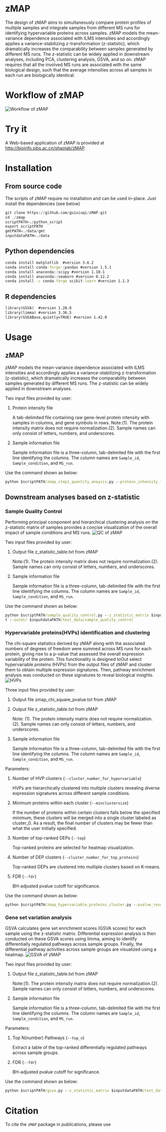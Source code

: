 # zMAP

The design of zMAP aims to simultaneously compare protein profiles of multiple samples and integrate samples from different MS runs for identifying hypervariable 
proteins across samples. zMAP models the mean-variance dependence associated with ILMS intensities and accordingly applies a variance-stabilizing z-transformation
(z-statistic), which dramatically increases the comparability between samples generated by different MS runs. The z-statistic can be widely applied in downstream 
analyses, including PCA, clustering analysis, GSVA, and so on.
zMAP requires that all the involved MS runs are associated with the same biological design, such that the average intensities across all samples in each run are biologically identical.

# Workflow of zMAP

![Workflow of zMAP](https://github.com/guixiuqi/zMAP/blob/main/imgs/zMAP_workflow.png "zMAP Workflow")

# Try it

A Web-based application of zMAP is provided at http://bioinfo.sibs.ac.cn/shaolab/zMAP. 


# Installation
## From source code
The scripts of zMAP  require no installation and can be used in-place. Just install the dependencies (see below)

```python
git clone https://github.com/guixiuqi/zMAP.git
cd ./zmap
scriptPATH=./python_script
export scriptPATH
gmtPATH=./data/gmt
inputdataPATH=./data
```
## Python dependencies
```bat
conda install matplotlib  #version 3.6.2
conda install conda-forge::pandas #version 1.5.1
conda install anaconda::scipy #version 1.10.1
conda install anaconda::seaborn #version 0.12.2
conda install -c conda-forge scikit-learn #version 1.1.3
```

## R dependencies
```bat
library(GSVA)  #version 1.28.0
library(limma) #version 3.36.5
library(GSEABase,quietly=TRUE) #version 1.42.0

```


# Usage

## zMAP
zMAP models the mean-variance dependence associated with ILMS intensities and accordingly applies a variance-stabilizing z-transformation (z-statistic), which dramatically increases the comparability between samples generated by different MS runs. The z-statistic can be widely applied in downstream analyses.

Two input files provided by user:

1. Protein intensity file
   
    A tab-delimited file containing raw gene-level protein intensity with samples in columns, and gene symbols in rows.
Note:(1). The protein intensity matrix does not require normalization.(2). Sample names can only consist of letters, numbers, and underscores.

2. Sample information file

    Sample information file is a three-column, tab-delimited file with the first line identifying the columns. The column names are ```Sample_id```, ```Sample_condition```, and ```MS_run```.

Use the command shown as below:

```bat
python $scriptPATH/zmap_step1_quantity_anaysis.py --protein_intensity_file $inputdataPATH/test_data/raw_protein_intensity_in_gene_level_for_web.txt --sample_info $inputdataPATH/test_data/zmap_sample_info_for_web.txt --outdir $inputdataPATH/test_data/zMAP_results --window_size 400 --step_size 100 --percent 30 -method exponential_function
```
## Downstream analyses based on z-statistic

### Sample Quality Control

Performing principal component and hierarchical clustering analysis on the z-statistic matrix of samples provides a concise visualization of the overall impact of sample conditions and MS runs.
![QC of zMAP](https://github.com/guixiuqi/zMAP/blob/main/imgs/zmap_QC.png "zMAPQC")

Two input files provided by user:

1. Output file z_statistic_table.txt from zMAP


    Note:(1). The protein intensity matrix does not require normalization.(2). Sample names can only consist of letters, numbers, and underscores.

2. Sample information file

    Sample information file is a three-column, tab-delimited file with the first line identifying the columns. The column names are ```Sample_id```, ```Sample_condition```, and ```MS_run```.

Use the command shown as below:
```bat
python $scriptPATH/sample_quality_control.py --z_statistic_matrix $inputdataPATH/test_data/zMAP_results/z_statistic_table.txt --sample_info $inputdataPATH/test_data/zmap_sample_info_for_web.tx
t --outdir $inputdataPATH/test_data/sample_quality_control
```
### Hypervariable proteins(HVPs) identification and clustering

The chi-square statistics derived by zMAP along with the associated numbers of degrees of freedom were summed across MS runs for each protein, giving rise to a p-value that assessed the overall expression variability of the protein. This functionality is designed toOut select hypervariable proteins (HVPs) from the output files of zMAP and cluster them to obtain multiple expression signatures. Then, pathway enrichment analysis was conducted on these signatures to reveal biological insights.
![HVPs](https://github.com/guixiuqi/zMAP/blob/main/imgs/zmap_hvps_cluster.png "zMAP_Hvps")

Three input files provided by user:

1. Output file zmap_chi_square_pvalue.txt from zMAP 


2. Output file z_statistic_table.txt from zMAP


    Note: (1). The protein intensity matrix does not require normalization. (2). Sample names can only consist of letters, numbers, and underscores.

3. Sample information file

    Sample information file is a three-column, tab-delimited file with the first line identifying the columns. The column names are ```Sample_id```, ```Sample_condition```, and ```MS_run```.
   
Parameters:

1. Number of HVP clusters (```--cluster_number_for_hypervariable```)

   HVPs are hierarchically clustered into multiple clusters revealing diverse expression signatures across different sample conditions.

2. Minimum proteins within each cluster (```--minclustersize```)

   If the number of proteins within certain clusters falls below the specified minimum, these clusters will be merged into a single cluster labeled as cluster_0. As a result, the final number of clusters may be fewer than what the user initially specified.

3. Number of top-ranked DEPs (```--top```)

   Top-ranked proteins are selected for heatmap visualization.

4. Number of DEP clusters (```--cluster_number_for_top_proteins```)

   Top-ranked DEPs are clustered into multiple clusters based on K-means.

5. FDR (```--fdr```)

   BH-adjusted pvalue cutoff for significance.

Use the command shown as below:
```bat
python $scriptPATH/zmap_hypervariable_proteins_cluster.py --pvalue_results $inputdataPATH/test_data/zMAP_results/zmap_chi_square_pvalue.txt --z_statistic_matrix $inputdataPATH/test_data/zMAP_results/z_statistic_table.txt --sample_info $inputdataPATH/test_data/zmap_sample_info_for_web.txt --outdir $inputdataPATH/test_data/zmap_hypervariable_proteins_cluster --cluster_number_for_hypervariable 15 --minclustersize 20 --top 100 --cluster_number_for_top_proteins 8 --fdr 0.05
```
### Gene set variation analysis
GSVA calculates gene set enrichment scores (GSVA scores) for each sample using the z-statistic matrix.
Differential expression analysis is then conducted on these GSVA scores using limma, aiming to identify differentially regulated pathways across sample groups. Finally, the differential pathway activities across sample groups are visualized using a heatmap.
![GSVA of zMAP](https://github.com/guixiuqi/zMAP/blob/main/imgs/zmap_gsva.png "zMAP_GSVA")

Two input files provided by user:

1. Output file z_statistic_table.txt from zMAP


    Note:(1). The protein intensity matrix does not require normalization.(2). Sample names can only consist of letters, numbers, and underscores.

2. Sample information file

    Sample information file is a three-column, tab-delimited file with the first line identifying the columns. The column names are ```Sample_id```, ```Sample_condition```, and ```MS_run```.

Parameters:

1. Top N(number) Pathways (```--top_n```)
 
   Extract a table of the top-ranked differentially regulated pathways across sample groups.

2. FDR (```--fdr```)

   BH-adjusted pvalue cutoff for significance.



Use the command shown as below:
```bat
python $scriptPATH/gsva.py --z_statistic_matrix $inputdataPATH/test_data/zMAP_results/z_statistic_table.txt --sample_info $inputdataPATH/test_data/gsva_sample_info.txt --outdir $inputdataPATH//test_data/gsva --top_n 50 --fdr 0.05
```


# Citation

To cite the `zMAP` package in publications, please use


